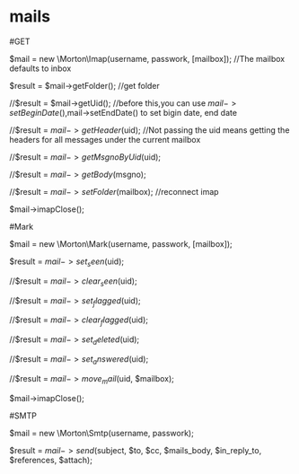 # mails


#GET

$mail = new \Morton\Imap(username, passwork, [mailbox]);  //The mailbox defaults to inbox

$result = $mail->getFolder(); //get folder

//$result = $mail->getUid();  //before this,you can use $mail->setBeginDate(),$mail->setEndDate() to set bigin date, end date

//$result = $mail->getHeader($uid); //Not passing the uid means getting the headers for all messages under the current mailbox

//$result = $mail->getMsgnoByUid($uid);

//$result = $mail->getBody($msgno);

//$result = $mail->setFolder($mailbox);  //reconnect imap

$mail->imapClose();


#Mark

$mail = new \Morton\Mark(username, passwork, [mailbox]);

$result = $mail->set_seen($uid);

//$result = $mail->clear_seen($uid);

//$result = $mail->set_flagged($uid);

//$result = $mail->clear_flagged($uid);

//$result = $mail->set_deleted($uid);

//$result = $mail->set_answered($uid);

//$result = $mail->move_mail($uid, $mailbox);

$mail->imapClose();


#SMTP

$mail = new \Morton\Smtp(username, passwork);

$result = $mail->send($subject, $to, $cc, $mails_body, $in_reply_to, $references, $attach);
